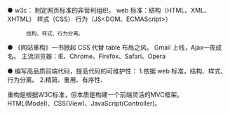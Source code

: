   ● w3c： 制定网页标准的非营利组织。
          web 标准：结构（HTML、XML、XHTML）
                             样式（CSS）
                             行为（JS<DOM、ECMAScript>）

          结构、样式、行为分离。

  ● 《网站重构》一书掀起 CSS 代替 table 布局之风。
            Gmail 上线，Ajax一夜成名。
            主流浏览器：IE、Chrome、Firefox、Safari、Opera

  ● 编写高品质前端代码，提高代码的可维护性：
            1.依据 web 标准，结构、样式、行为分离。
            2.精简、重用、有序性、

重构是根据W3C标准，但本质是构建一个前端灵活的MVC框架。HTML(Model)、CSS(View)、JavaScript(Controller)。
